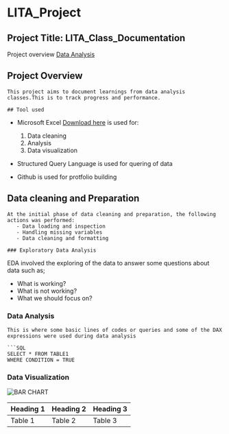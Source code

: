# LITA_Project

## Project Title: LITA_Class_Documentation

Project overview
[Data Analysis](#data-analysis)

## Project Overview
```
This project aims to document learnings from data analysis classes.This is to track progress and performance.

## Tool used
```
- Microsoft Excel [Download here](https://www.microsoft.com) is used for:
  1. Data cleaning
  2. Analysis
  3. Data visualization

- Structured Query Language is used for quering of data
- Github is used for protfolio building 

## Data cleaning and Preparation
```
At the initial phase of data cleaning and preparation, the following actions was performed:
   - Data loading and inspection
   - Handling missing variables
   - Data cleaning and formatting 

### Exploratory Data Analysis
```
EDA involved the exploring of the data to answer some questions about data such as;
 - What is working?
 - What is not working?
 - What we should focus on?
### Data Analysis
```
This is where some basic lines of codes or queries and some of the DAX expressions were used during data analysis

```SQL
SELECT * FROM TABLE1
WHERE CONDITION = TRUE
```

### Data Visualization

![BAR CHART](https://github.com/user-attachments/assets/27c33ec9-8422-4446-95cd-c213083d552d)

|Heading 1| Heading 2| Heading 3|
|---------|----------|----------|
|Table 1| Table 2| Table 3|
